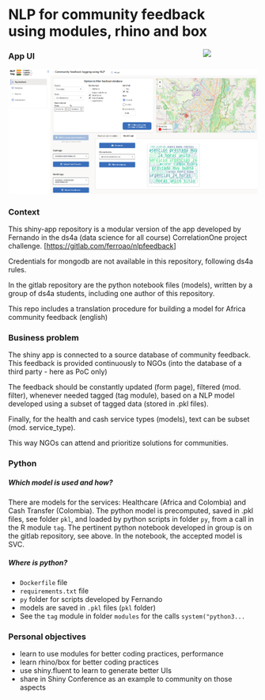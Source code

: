 # NLP for community feedback <br> using modules, rhino and box

<img src=readme_logo.png align="right" width="12%" hspace="50">

### App UI

![UI](ui.png)

### Context

This shiny-app repository is a modular version of the app developed by
Fernando in the ds4a (data science for all course) CorrelationOne
project challenge. \[<https://gitlab.com/ferroao/nlpfeedback>\]

Credentials for mongodb are not available in this repository, following
ds4a rules.

In the gitlab repository are the python notebook files (models), written
by a group of ds4a students, including one author of this repository.

This repo includes a translation procedure for building a model for Africa community feedback (english)

### Business problem

The shiny app is connected to a source database of community feedback.
This feedback is provided continuously to NGOs (into the database of a
third party - here as PoC only)

The feedback should be constantly updated (form page), filtered (mod.
filter), whenever needed tagged (tag module), based on a NLP model
developed using a subset of tagged data (stored in .pkl files).

Finally, for the health and cash service types (models), text can be
subset (mod. service_type).

This way NGOs can attend and prioritize solutions for communities.

### Python

##### Which model is used and how?

There are models for the services: Healthcare (Africa and Colombia) and
Cash Transfer (Colombia). The python model is precomputed, saved in .pkl
files, see folder `pkl`, and loaded by python scripts in folder `py`,
from a call in the R module `tag`. The pertinent python notebook
developed in group is on the gitlab repository, see above. In the
notebook, the accepted model is SVC.

##### Where is python?

- `Dockerfile` file
- `requirements.txt` file
- `py` folder for scripts developed by Fernando
- models are saved in `.pkl` files (`pkl` folder)
- See the `tag` module in folder `modules` for the calls
  `system("python3...`

### Personal objectives

- learn to use modules for better coding practices, performance
- learn rhino/box for better coding practices
- use shiny.fluent to learn to generate better UIs
- share in Shiny Conference as an example to community on those
  aspects
